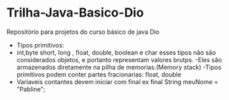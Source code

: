 # Trilha-Java-Basico-Dio
Repositório para projetos do curso básico de java Dio

- Tipos primitivos:
- int,byte short, long , float, double, boolean e char esses tipos não são considerados objetos, e portanto representam valores brutps.
-Eles são armazenados diretamente na pilha de memorias.(Memory stack)
-Tipos primitivos podem conter partes fracionarias: float, double
- Variaveis contantes devem iniciar com final ex final String meuNome = "Pabline";
